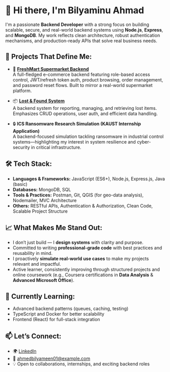 # 👋 Hi there, I'm Bilyaminu Ahmad

I'm a passionate **Backend Developer** with a strong focus on building scalable, secure, and real-world backend systems using **Node.js**, **Express**, and **MongoDB**. My work reflects clean architecture, robust authentication mechanisms, and production-ready APIs that solve real business needs.

## 💼 Projects That Define Me:
- 🚀 **[FreshMart Supermarket Backend](https://github.com/AhmedBilyameen/freshmart-backend)**  
  A full-fledged e-commerce backend featuring role-based access control, JWT/refresh token auth, product browsing, order management, and password reset flows. Built to mirror a real-world supermarket platform.
  
- 📦 **[Lost & Found System](https://github.com/AhmedBilyameen/lost-found-backend)**  
  A backend system for reporting, managing, and retrieving lost items. Emphasizes CRUD operations, user auth, and efficient data handling.

- 🔒 **ICS Ransomware Research Simulation (KAUST Internship Application)**  
  A backend-focused simulation tackling ransomware in industrial control systems—highlighting my interest in system resilience and cyber-security in critical infrastructure.

## 🛠 Tech Stack:
- **Languages & Frameworks:** JavaScript (ES6+), Node.js, Express.js, Java (basic)
- **Databases:** MongoDB, SQL
- **Tools & Practices:** Postman, Git, QGIS (for geo-data analysis), Nodemailer, MVC Architecture
- **Others:** RESTful APIs, Authentication & Authorization, Clean Code, Scalable Project Structure

## 📈 What Makes Me Stand Out:
- I don’t just build — I **design systems** with clarity and purpose.
- Committed to writing **professional-grade code** with best practices and reusability in mind.
- I proactively **simulate real-world use cases** to make my projects relevant and impactful.
- Active learner, consistently improving through structured projects and online coursework (e.g., Coursera certifications in **Data Analysis** & **Advanced Microsoft Office**).

## 🌱 Currently Learning:
- Advanced backend patterns (queues, caching, testing)
- TypeScript and Docker for better scalability
- Frontend (React) for full-stack integration

## 📫 Let’s Connect:
- 🌍 [LinkedIn](https://www.linkedin.com/in/bilyaminu-ahmad)
- 📧 ahmedbilyameen01@example.com  
- 💡 Open to collaborations, internships, and exciting backend roles
```
